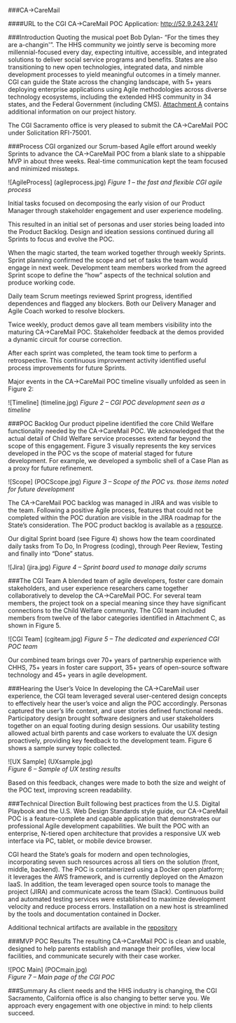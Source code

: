 ###CA->CareMail

####URL to the CGI CA->CareMail POC Application: http://52.9.243.241/

###Introduction
Quoting the musical poet Bob Dylan- “For the times they are a-changin'”.  The HHS community we jointly serve is becoming more millennial-focused every day, expecting intuitive, accessible, and integrated solutions to deliver social service programs and benefits. States are also transitioning to new open technologies, integrated data, and nimble development processes to yield meaningful outcomes in a timely manner. CGI can guide the State across the changing landscape, with 5+ years deploying enterprise applications using Agile methodologies across diverse technology ecosystems, including the extended HHS community in 34 states, and the Federal Government (including CMS). [Attachment A](CACareMailIndex.MD) contains additional information on our  project history.  

The CGI Sacramento office is very pleased to submit the CA->CareMail POC under Solicitation RFI-75001. 

###Process
CGI organized our Scrum-based Agile effort around weekly Sprints to advance the 
CA->CareMail POC from a blank slate to a shippable MVP in about three weeks. Real-time communication kept the team focused and minimized missteps. 

![AgileProcess]
(agileprocess.jpg)
*Figure 1 – the fast and flexible CGI agile process*

Initial tasks focused on decomposing the early vision of our Product Manager through stakeholder engagement and user experience modeling. 

This resulted in an initial set of personas and user stories being loaded into the Product Backlog. Design and ideation sessions continued during all Sprints to focus and evolve the POC. 

When the magic started, the team worked together through weekly Sprints. Sprint planning confirmed the scope and set of tasks the team would engage in next week. Development team members worked from the agreed Sprint scope to define the “how” aspects of the technical solution and produce working code.

Daily team Scrum meetings reviewed Sprint progress, identified dependences and flagged any blockers.  Both our Delivery Manager and Agile Coach worked to resolve blockers.

Twice weekly, product demos gave all team members visibility into the maturing CA->CareMail POC. Stakeholder feedback at the demos provided a dynamic circuit for course correction.

After each sprint was completed, the team took time to perform a retrospective. This continuous improvement activity identified useful process improvements for future Sprints.  

Major events in the CA->CareMail POC timeline visually unfolded as seen in Figure 2:

![Timeline]
(timeline.jpg)
*Figure 2 – CGI POC development seen as a timeline*

###POC Backlog
Our product pipeline identified the core Child Welfare functionality needed by the CA->CareMail POC. We acknowledged that the actual detail of Child Welfare service processes extend far beyond the scope of this engagement. Figure 3 visually represents the key services developed in the POC vs the scope of material staged for future development. For example, we developed a symbolic shell of a Case Plan as a proxy for future refinement.

![Scope]
(POCScope.jpg)
*Figure 3 – Scope of the POC vs. those items noted for future development*

The CA->CareMail POC backlog was managed in JIRA and was visible to the team. Following a positive Agile process, features that could not be completed within the POC duration are visible in the JIRA roadmap for the State’s consideration.  The POC product backlog is available as a [resource](CACareMailIndex.MD).

Our digital Sprint board (see Figure 4) shows how the team coordinated daily tasks from To Do, In Progress (coding), through Peer Review, Testing and finally into “Done” status. 

![Jira]
(jira.jpg)
*Figure 4 – Sprint board used to manage daily scrums*

###The CGI Team 
A blended team of agile developers, foster care domain stakeholders, and user experience researchers came together collaboratively to develop the CA->CareMail POC. For several team members, the project took on a special meaning since they have significant connections to the Child Welfare community.  The CGI team included members from twelve of the labor categories identified in Attachment C, as shown in Figure 5.

![CGI Team]
(cgiteam.jpg)
*Figure 5 – The dedicated and experienced CGI POC team*

Our combined team brings over 70+ years of partnership experience with CHHS, 75+ years in foster care support, 35+ years of open-source software technology and 45+ years in agile development. 

###Hearing the User’s Voice
In developing the CA->CareMail user experience, the CGI team leveraged several user-centered design concepts to effectively hear the user’s voice and align the POC accordingly. Personas captured the user’s life context, and user stories defined functional needs. Participatory design brought software designers and user stakeholders together on an equal footing during design sessions.
Our usability testing allowed actual birth parents and case workers to evaluate the UX design proactively, providing key feedback to the development team. Figure 6 shows a sample survey topic collected. 

![UX Sample]
(UXsample.jpg)       
*Figure 6 – Sample of UX testing results*

Based on this feedback, changes were made to both the size and weight of the POC text, improving screen readability.

###Technical Direction
Built following best practices from the U.S. Digital Playbook and the U.S. Web Design Standards style guide, our CA->CareMail POC is a feature-complete and capable application that demonstrates our professional Agile development capabilities. We built the POC with an enterprise, N-tiered open architecture that provides a responsive UX web interface via PC, tablet, or mobile device browser.

CGI heard the State’s goals for modern and open technologies, incorporating seven such resources across all tiers on the solution (front, middle, backend). The POC is containerized using a Docker open platform; it leverages the AWS framework, and is currently deployed on the Amazon IaaS. In addition, the team leveraged open source tools to manage the project (JIRA) and communicate across the team (Slack).  Continuous build and automated testing services were established to maximize development velocity and reduce process errors.  Installation on a new host is streamlined by the tools and documentation contained in Docker.

Additional technical artifacts are available in the [repository](CACareMailIndex.MD)

###MVP POC Results 
The resulting CA->CareMail POC is clean and usable, designed to help parents establish and manage their profiles, view local facilities, and communicate securely with their case worker.

![POC Main]
(POCmain.jpg)    
*Figure 7 – Main page of the CGI POC*

###Summary
As client needs and the HHS industry is changing, the CGI Sacramento, California office is also changing to better serve you. We approach every engagement with one objective in mind: to help clients succeed.

